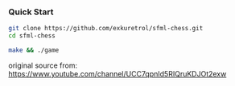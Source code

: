### Quick Start
```bash
git clone https://github.com/exkuretrol/sfml-chess.git
cd sfml-chess

make && ./game
```

original source from: https://www.youtube.com/channel/UCC7qpnId5RIQruKDJOt2exw
